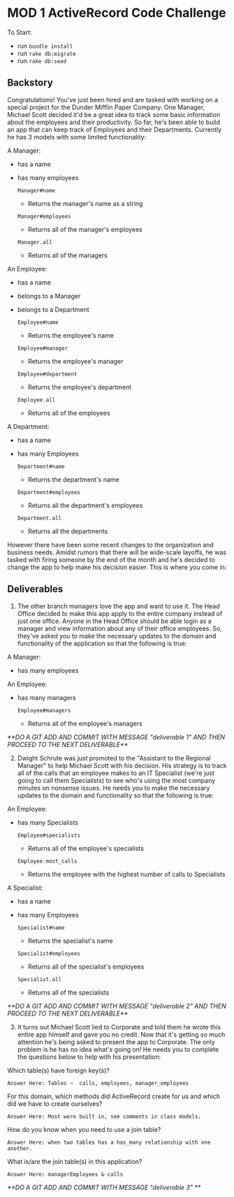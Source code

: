 # MOD 1 ActiveRecord Code Challenge

To Start:
 - run `bundle install`
 - run `rake db:migrate`
 - run `rake db:seed`

## Backstory

Congratulations! You've just been hired and are tasked with working on a special project for the Dunder Mifflin Paper Company. One Manager, Michael Scott decided it'd be a great idea to track some basic information about the employees and their productivity. So far, he's been able to build an app that can keep track of Employees and their Departments. Currently he has 3 models with some limited functionality:

A Manager:

- has a name
- has many employees

  `Manager#name`
    - Returns the manager's name as a string

  `Manager#employees`
    - Returns all of the manager's employees

  `Manager.all`
    - Returns all of the managers

An Employee:

- has a name
- belongs to a Manager
- belongs to a Department

  `Employee#name`
    - Returns the employee's name

  `Employee#manager`
    - Returns the employee's manager

  `Employee#department`
    - Returns the employee's department

  `Employee.all`
    - Returns all of the employees

A Department:

- has a name
- has many Employees

  `Department#name`
    - Returns the department's name

  `Department#employees`
    - Returns all the department's employees

  `Department.all`
    - Returns all the departments

However there have been some recent changes to the organization and business needs. Amidst rumors that there will be wide-scale layoffs, he was tasked with firing someone by the end of the month and he's decided to change the app to help make his decision easier. This is where you come in:

## Deliverables

1. The other branch managers love the app and want to use it. The Head Office decided to make this app apply to the entire company instead of just one office. Anyone in the Head Office should be able login as a manager and view information about any of their office employees. So, they've asked you to make the necessary updates to the domain and functionality of the application so that the following is true:

A Manager:

- has many employees

An Employee:

- has many managers

  `Employee#managers`
    - Returns all of the employee's managers

_\*\*DO A GIT ADD AND COMMIT WITH MESSAGE "deliverable 1" AND THEN PROCEED TO THE NEXT DELIVERABLE\*\*_

2. Dwight Schrute was just promoted to the "Assistant to the Regional Manager" to help Michael Scott with his decision. His strategy is to track all of the calls that an employee makes to an IT Specialist (we're just going to call them Specialists) to see who's using the most company minutes on nonsense issues. He needs you to make the necessary updates to the domain and functionality so that the following is true:

An Employee:

- has many Specialists

  `Employee#specialists`
    - Returns all of the employee's specialists

  `Employee.most_calls`
    - Returns the employee with the highest number of calls to Specialists

A Specialist:

- has a name
- has many Employees

  `Specialist#name`
    - Returns the specialist's name

  `Specialist#employees`
    - Returns all of the specialist's employees

  `Specialist.all`
    - Returns all of the specialists

_\*\*DO A GIT ADD AND COMMIT WITH MESSAGE "deliverable 2" AND THEN PROCEED TO THE NEXT DELIVERABLE\*\*_

3. It turns out Michael Scott lied to Corporate and told them he wrote this entire app himself and gave you no credit. Now that it's getting so much attention he's being asked to present the app to Corporate. The only problem is he has no idea what's going on! He needs you to complete the questions below to help with his presentation:

  Which table(s) have foreign key(s)?

    Answer Here: Tables ~  calls, employees, manager_employees  

  For this domain, which methods did ActiveRecord create for us and which did we have to create ourselves?

    Answer Here: Most were built in, see comments in class models. 

  How do you know when you need to use a join table?

    Answer Here: when two tables has a has_many relationship with one another.

  What is/are the join table(s) in this application?

    Answer Here: managerEmployees & calls

_\*\*DO A GIT ADD AND COMMIT WITH MESSAGE "deliverable 3" \*\*_
